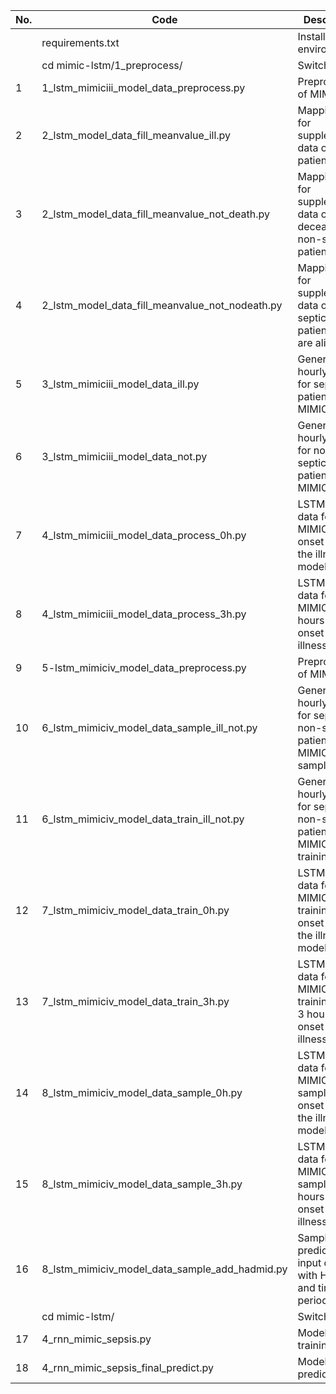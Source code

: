 | No. | Code | Description |
| ------- | ------- | ------- |
| |requirements.txt|Install environment.|
| |cd mimic-lstm/1_preprocess/ |Switch Path.|
|1|1_lstm_mimiciii_model_data_preprocess.py|Preprocessing of MIMIC-III.|
|2|2_lstm_model_data_fill_meanvalue_ill.py|Mapping table for supplemental data of septic patients.|
|3|2_lstm_model_data_fill_meanvalue_not_death.py|Mapping table for supplemental data of deceased non-septic patients.|
|4|2_lstm_model_data_fill_meanvalue_not_nodeath.py|Mapping table for supplemental data of non-septic patients who are alive.|
|5|3_lstm_mimiciii_model_data_ill.py|Generate hourly data for septic patients in MIMIC-III.|
|6|3_lstm_mimiciii_model_data_not.py|Generate hourly data for non-septic patients in MIMIC-III.|
|7|4_lstm_mimiciii_model_data_process_0h.py|LSTM Input data for MIMIC-III at onset (0h) for the illness model.|
|8|4_lstm_mimiciii_model_data_process_3h.py|LSTM Input data for MIMIC-III at 3 hours after onset for the illness model.|
|9|5-lstm_mimiciv_model_data_preprocess.py|Preprocessing of MIMIC-IV.|
|10|6_lstm_mimiciv_model_data_sample_ill_not.py|Generate hourly results for septic and non-septic patients in the MIMIC-IV sample.|
|11|6_lstm_mimiciv_model_data_train_ill_not.py|Generate hourly results for septic and non-septic patients in the MIMIC-IV training set.|
|12|7_lstm_mimiciv_model_data_train_0h.py|LSTM Input data for MIMIC-IV training set at onset (0h) for the illness model.|
|13|7_lstm_mimiciv_model_data_train_3h.py|LSTM Input data for MIMIC-IV training set at 3 hours after onset for the illness model.|
|14|8_lstm_mimiciv_model_data_sample_0h.py|LSTM Input data for MIMIC-IV sample at onset (0h) for the illness model.|
|15|8_lstm_mimiciv_model_data_sample_3h.py|LSTM Input data for MIMIC-IV sample at 3 hours after onset for the illness model.|
|16|8_lstm_mimiciv_model_data_sample_add_hadmid.py|Sample prediction input data with HADMID and time period added.|
| |cd mimic-lstm/ |Switch Path.|
|17|4_rnn_mimic_sepsis.py|Model training.|
|18|4_rnn_mimic_sepsis_final_predict.py|Model prediction.|